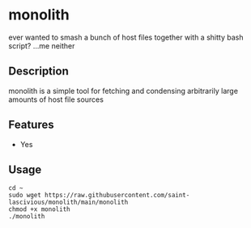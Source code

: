 # monolith

ever wanted to smash a bunch of host files together with a shitty bash script? ...me neither


## Description

monolith is a simple tool for fetching and condensing arbitrarily large amounts of host file sources


## Features

* Yes


## Usage
```
cd ~
sudo wget https://raw.githubusercontent.com/saint-lascivious/monolith/main/monolith
chmod +x monolith
./monolith
```
